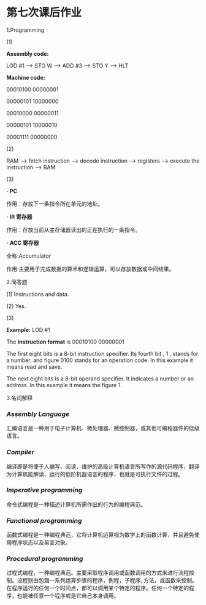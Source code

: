 # 第七次课后作业
1.Programming

(1) 

**Assembly code:**

LOD #1 –> STO W –> ADD #3 –> STO Y –> HLT

**Machine code:**

00010100 00000001

00000101 10000000

00010000 00000011

00000101 10000010

00001111 00000000

(2)

RAM –> fetch instruction –> decode instruction –> registers –> execute the instruction –> RAM

(3) 

**·** **PC**

作用：存放下一条指令所在单元的地址。

**·** **IR 寄存器**

作用：存放当前从主存储器读出的正在执行的一条指令。

**·** **ACC 寄存器**

全称:Accumulator 

作用:主要用于完成数据的算术和逻辑运算，可以存放数据或中间结果。

2.简答题

(1) Instructions and data.

(2) Yes.

(3) 

**Example:** LOD #1

The **instruction format** is 00010100 00000001

The first eight bits is a 8-bit instruction specifier. Its fourth bit , 1 , stands for a number, and figure 0100 stands for an operation code. In this example it means read and save.

The next eight bits is a  8-bit operand specifier. It indicates a number or an address. In this example it means the figure 1.

3.名词解释

### ***Assembly Language***

汇编语言是一种用于电子计算机、微处理器、微控制器，或其他可编程器件的低级语言。

### ***Compiler***

编译即是将便于人编写、阅读、维护的高级计算机语言所写作的源代码程序，翻译为计算机能解读、运行的低阶机器语言的程序，也就是可执行文件的过程。

### ***Imperative programming***

命令式编程是一种描述计算机所需作出的行为的编程典范。

### ***Functional programming***

函数式编程是一种编程典范，它将计算机运算视为数学上的函数计算，并且避免使用程序状态以及易变对象。

### ***Procedural programming***

过程式编程，一种编程典范。主要采取程序调用或函数调用的方式来进行流程控制。流程则由包涵一系列运算步骤的程序，例程，子程序, 方法，或函数来控制。在程序运行的任何一个时间点，都可以调用某个特定的程序。任何一个特定的程序，也能被任意一个程序或是它自己本身调用。

&emsp;&emsp;
